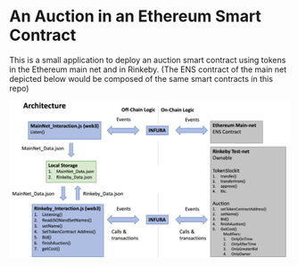 # An Auction in an Ethereum Smart Contract

This is a small application to deploy an auction smart contract using tokens in the Ethereum main net and in Rinkeby.
(The ENS contract of the main net depicted below would be composed of the same smart contracts in this repo)

![Architecture](Architecture.png)
